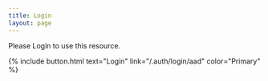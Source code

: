 ```yaml
---
title: Login
layout: page
---
```


Please Login to use this resource.

{% include button.html text="Login" link="/.auth/login/aad" color="Primary" %}

